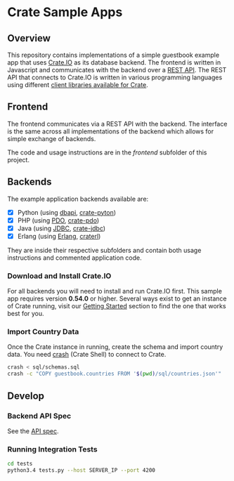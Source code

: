 # Crate Sample Apps
## Overview
This repository contains implementations of a simple guestbook example app that uses [Crate.IO][1] as its database backend. The frontend is written in Javascript and communicates with the backend over a [REST API](https://crate.io/docs/getting-started/clients/rest/). The REST API that connects to Crate.IO is written in various programming languages using different [client libraries available for Crate](https://crate.io/docs/getting-started/).

## Frontend
The frontend communicates via a REST API with the backend. The interface is the same across all implementations of the backend which allows for simple exchange of backends.

The code and usage instructions are in the _frontend_ subfolder of this project.

## Backends
The example application backends available are:

- [x] Python (using [dbapi][2], [crate-pyton][3])
- [x] PHP (using [PDO][4], [crate-pdo][5])
- [x] Java (using [JDBC][6], [crate-jdbc][7])
- [x] Erlang (using [Erlang][10], [craterl][11])

They are inside their respective subfolders and contain both usage instructions and commented application code.

### Download and Install Crate.IO
For all backends you will need to install and run Crate.IO first. This sample app requires version **0.54.0** or higher. Several ways exist to get an instance of Crate running, visit our [Getting Started](https://crate.io/docs/getting-started/) section to find the one that works best for you.

### Import Country Data
Once the Crate instance in running, create the schema and import country data. You need [crash][9] (Crate Shell) to connect to Crate.

```bash
crash < sql/schemas.sql
crash -c "COPY guestbook.countries FROM '$(pwd)/sql/countries.json'"
```

## Develop
### Backend API Spec
See the [API spec](SPEC.md).

### Running Integration Tests

```bash
cd tests
python3.4 tests.py --host SERVER_IP --port 4200
```

[1]: https://crate.io
[2]: https://www.python.org/dev/peps/pep-0249/
[3]: https://github.com/crate/crate-python
[4]: http://at2.php.net/manual/en/book.pdo.php
[5]: https://github.com/crate/crate-pdo
[6]: http://www.oracle.com/technetwork/java/overview-141217.html
[7]: https://github.com/crate/crate-jdbc
[8]: https://cdn.crate.io/downloads/releases/
[9]: https://github.com/crate/crash/
[10]: http://www.erlang.org/
[11]: https://github.com/crate/craterl